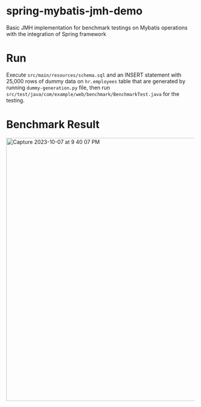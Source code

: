 # spring-mybatis-jmh-demo
Basic JMH implementation for benchmark testings on Mybatis operations with the integration of Spring framework

# Run
Execute `src/main/resources/schema.sql` and an INSERT statement with 25,000 rows of dummy data on `hr.employees` table that are generated by running `dummy-generation.py` file,
then run `src/test/java/com/example/web/benchmark/BenchmarkTest.java` for the testing. 

# Benchmark Result 

<img width="702" alt="Capture 2023-10-07 at 9 40 07 PM" src="https://github.com/CynicDog/spring-mybatis-jmh-demo/assets/96886982/e54e6ec7-7882-4a18-9236-2f0cee14e110">

